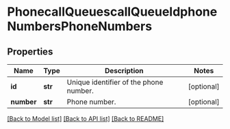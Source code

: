 # PhonecallQueuescallQueueIdphoneNumbersPhoneNumbers

## Properties
Name | Type | Description | Notes
------------ | ------------- | ------------- | -------------
**id** | **str** | Unique identifier of the phone number. | [optional] 
**number** | **str** | Phone number. | [optional] 

[[Back to Model list]](../README.md#documentation-for-models) [[Back to API list]](../README.md#documentation-for-api-endpoints) [[Back to README]](../README.md)

